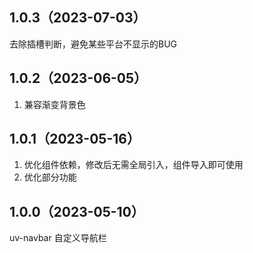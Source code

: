 ## 1.0.3（2023-07-03）
去除插槽判断，避免某些平台不显示的BUG
## 1.0.2（2023-06-05）
1. 兼容渐变背景色
## 1.0.1（2023-05-16）
1. 优化组件依赖，修改后无需全局引入，组件导入即可使用
2. 优化部分功能
## 1.0.0（2023-05-10）
uv-navbar 自定义导航栏
